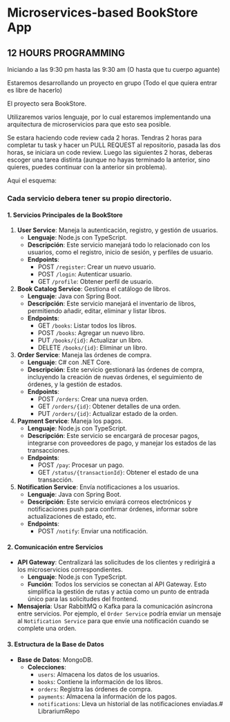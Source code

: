 # Microservices-based BookStore App

##  12 HOURS PROGRAMMING

Iniciando a las 9:30 pm hasta las 9:30 am (O hasta que tu cuerpo aguante)

Estaremos desarrollando un proyecto en grupo (Todo el que quiera entrar es libre de hacerlo) 

El proyecto sera BookStore.

Utilizaremos varios lenguaje, por lo cual estaremos implementando una arquitectura de microservicios para que esto sea posible. 

Se estara haciendo code review cada 2 horas. Tendras 2 horas para completar tu task y hacer un PULL REQUEST al repositorio, pasada las dos horas, se iniciara un code review. Luego las siguientes 2 horas, deberas escoger una tarea distinta (aunque no hayas terminado la anterior, sino quieres, puedes continuar con la anterior sin problema). 

Aqui el esquema:

### **Cada servicio debera tener su propio directorio.**

#### **1. Servicios Principales de la BookStore**

1. **User Service**: Maneja la autenticación, registro, y gestión de usuarios.
    - **Lenguaje**: Node.js con TypeScript.
    - **Descripción**: Este servicio manejará todo lo relacionado con los usuarios, como el registro, inicio de sesión, y perfiles de usuario.
    - **Endpoints**:
        - POST `/register`: Crear un nuevo usuario.
        - POST `/login`: Autenticar usuario.
        - GET `/profile`: Obtener perfil de usuario.
2. **Book Catalog Service**: Gestiona el catálogo de libros.
    - **Lenguaje**: Java con Spring Boot.
    - **Descripción**: Este servicio manejará el inventario de libros, permitiendo añadir, editar, eliminar y listar libros.
    - **Endpoints**:
        - GET `/books`: Listar todos los libros.
        - POST `/books`: Agregar un nuevo libro.
        - PUT `/books/{id}`: Actualizar un libro.
        - DELETE `/books/{id}`: Eliminar un libro.
3. **Order Service**: Maneja las órdenes de compra.
    - **Lenguaje**: C# con .NET Core.
    - **Descripción**: Este servicio gestionará las órdenes de compra, incluyendo la creación de nuevas órdenes, el seguimiento de órdenes, y la gestión de estados.
    - **Endpoints**:
        - POST `/orders`: Crear una nueva orden.
        - GET `/orders/{id}`: Obtener detalles de una orden.
        - PUT `/orders/{id}`: Actualizar estado de la orden.
4. **Payment Service**: Maneja los pagos.
    - **Lenguaje**: Node.js con TypeScript.
    - **Descripción**: Este servicio se encargará de procesar pagos, integrarse con proveedores de pago, y manejar los estados de las transacciones.
    - **Endpoints**:
        - POST `/pay`: Procesar un pago.
        - GET `/status/{transactionId}`: Obtener el estado de una transacción.
5. **Notification Service**: Envía notificaciones a los usuarios.
    - **Lenguaje**: Java con Spring Boot.
    - **Descripción**: Este servicio enviará correos electrónicos y notificaciones push para confirmar órdenes, informar sobre actualizaciones de estado, etc.
    - **Endpoints**:
        - POST `/notify`: Enviar una notificación.

#### **2. Comunicación entre Servicios**

- **API Gateway**: Centralizará las solicitudes de los clientes y redirigirá a los microservicios correspondientes.
    - **Lenguaje**: Node.js con TypeScript.
    - **Función**: Todos los servicios se conectan al API Gateway. Esto simplifica la gestión de rutas y actúa como un punto de entrada único para las solicitudes del frontend.
- **Mensajería**: Usar RabbitMQ o Kafka para la comunicación asíncrona entre servicios. Por ejemplo, el `Order Service` podría enviar un mensaje al `Notification Service` para que envíe una notificación cuando se complete una orden.

#### **3. Estructura de la Base de Datos**

- **Base de Datos**: MongoDB.
    - **Colecciones**:
        - `users`: Almacena los datos de los usuarios.
        - `books`: Contiene la información de los libros.
        - `orders`: Registra las órdenes de compra.
        - `payments`: Almacena la información de los pagos.
        - `notifications`: Lleva un historial de las notificaciones enviadas.#   L i b r a r i u m R e p o  
 